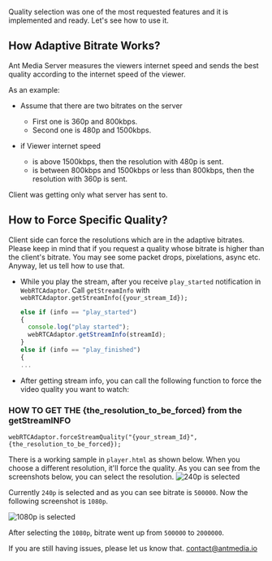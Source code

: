 Quality selection was one of the most requested features and it is implemented and ready.  Let's see how to use it. 

## How Adaptive Bitrate Works?
Ant Media Server measures the viewers internet speed and sends the best quality according to the internet speed of the viewer.

As an example:
* Assume that there are two bitrates on the server
  * First one is 360p and 800kbps.
  * Second one is 480p and 1500kbps.

* if Viewer internet speed
  * is above 1500kbps, then the resolution with 480p is sent.
  * is between 800kbps and 1500kbps or less than 800kbps, then the resolution with 360p is sent.

Client was getting only what server has sent to. 

## How to Force Specific Quality? 
Client side can force the resolutions which are in the adaptive bitrates. Please keep in mind that if you request a quality whose bitrate is higher than the client's bitrate. You may see some packet drops, pixelations, async etc. Anyway, let us tell how to use that.


* While you play the stream, after you receive `play_started` notification in `WebRTCAdaptor`. Call `getStreamInfo` with `webRTCAdaptor.getStreamInfo({your_stream_Id});`  

  ```javascript
  else if (info == "play_started") 
  {
    console.log("play started");
    webRTCAdaptor.getStreamInfo(streamId);
  } 
  else if (info == "play_finished") 
  {
  ...
  ```


* After getting stream info, you can call the following function to force the video quality you want to watch:
### HOW TO GET THE {the_resolution_to_be_forced} from the getStreamINFO
  ```
  webRTCAdaptor.forceStreamQuality("{your_stream_Id}",  {the_resolution_to_be_forced});
  ```

There is a working sample in `player.html` as shown below. When you choose a different resolution, it'll force the quality.
As you can see from the screenshots below, you can select the resolution.
![240p is selected](https://user-images.githubusercontent.com/54481799/91039162-b514e000-e614-11ea-80ce-f009e6006a19.png)

Currently `240p` is selected and as you can see bitrate is `500000`. Now the following screenshot is `1080p`.

![1080p is selected](https://user-images.githubusercontent.com/54481799/91039211-cf4ebe00-e614-11ea-89f7-b750ee9d37af.png)

After selecting the `1080p`, bitrate went up from `500000` to `2000000`.

If you are still having issues, please let us know that. contact@antmedia.io